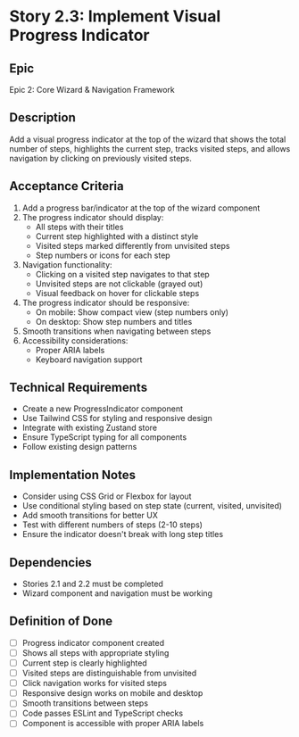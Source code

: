 # Story 2.3: Implement Visual Progress Indicator

## Epic
Epic 2: Core Wizard & Navigation Framework

## Description
Add a visual progress indicator at the top of the wizard that shows the total number of steps, highlights the current step, tracks visited steps, and allows navigation by clicking on previously visited steps.

## Acceptance Criteria
1. Add a progress bar/indicator at the top of the wizard component
2. The progress indicator should display:
   - All steps with their titles
   - Current step highlighted with a distinct style
   - Visited steps marked differently from unvisited steps
   - Step numbers or icons for each step
3. Navigation functionality:
   - Clicking on a visited step navigates to that step
   - Unvisited steps are not clickable (grayed out)
   - Visual feedback on hover for clickable steps
4. The progress indicator should be responsive:
   - On mobile: Show compact view (step numbers only)
   - On desktop: Show step numbers and titles
5. Smooth transitions when navigating between steps
6. Accessibility considerations:
   - Proper ARIA labels
   - Keyboard navigation support

## Technical Requirements
- Create a new ProgressIndicator component
- Use Tailwind CSS for styling and responsive design
- Integrate with existing Zustand store
- Ensure TypeScript typing for all components
- Follow existing design patterns

## Implementation Notes
- Consider using CSS Grid or Flexbox for layout
- Use conditional styling based on step state (current, visited, unvisited)
- Add smooth transitions for better UX
- Test with different numbers of steps (2-10 steps)
- Ensure the indicator doesn't break with long step titles

## Dependencies
- Stories 2.1 and 2.2 must be completed
- Wizard component and navigation must be working

## Definition of Done
- [ ] Progress indicator component created
- [ ] Shows all steps with appropriate styling
- [ ] Current step is clearly highlighted
- [ ] Visited steps are distinguishable from unvisited
- [ ] Click navigation works for visited steps
- [ ] Responsive design works on mobile and desktop
- [ ] Smooth transitions between steps
- [ ] Code passes ESLint and TypeScript checks
- [ ] Component is accessible with proper ARIA labels